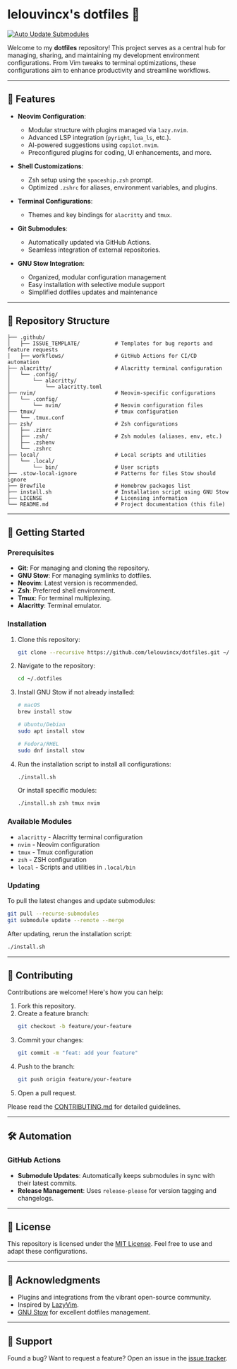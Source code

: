 # lelouvincx's dotfiles 🚀

[![Auto Update Submodules](https://github.com/lelouvincx/dotfiles/actions/workflows/update-submodule.yaml/badge.svg?branch=main)](https://github.com/lelouvincx/dotfiles/actions/workflows/update-submodule.yaml)

Welcome to my **dotfiles** repository! This project serves as a central hub for managing, sharing, and maintaining my development environment configurations. From Vim tweaks to terminal optimizations, these configurations aim to enhance productivity and streamline workflows.

---

## 🎯 **Features**

- **Neovim Configuration**:
  - Modular structure with plugins managed via `lazy.nvim`.
  - Advanced LSP integration (`pyright`, `lua_ls`, etc.).
  - AI-powered suggestions using `copilot.nvim`.
  - Preconfigured plugins for coding, UI enhancements, and more.
- **Shell Customizations**:

  - Zsh setup using the `spaceship.zsh` prompt.
  - Optimized `.zshrc` for aliases, environment variables, and plugins.

- **Terminal Configurations**:

  - Themes and key bindings for `alacritty` and `tmux`.

- **Git Submodules**:

  - Automatically updated via GitHub Actions.
  - Seamless integration of external repositories.

- **GNU Stow Integration**:
  - Organized, modular configuration management
  - Easy installation with selective module support
  - Simplified dotfiles updates and maintenance

---

## 📂 **Repository Structure**

```plaintext
├── .github/
│   ├── ISSUE_TEMPLATE/           # Templates for bug reports and feature requests
│   ├── workflows/                # GitHub Actions for CI/CD automation
├── alacritty/                    # Alacritty terminal configuration
│   └── .config/
│       └── alacritty/
│           └── alacritty.toml
├── nvim/                         # Neovim-specific configurations
│   └── .config/
│       └── nvim/                 # Neovim configuration files
├── tmux/                         # tmux configuration
│   └── .tmux.conf
├── zsh/                          # Zsh configurations
│   ├── .zimrc
│   ├── .zsh/                     # Zsh modules (aliases, env, etc.)
│   ├── .zshenv
│   └── .zshrc
├── local/                        # Local scripts and utilities
│   └── .local/
│       └── bin/                  # User scripts
├── .stow-local-ignore            # Patterns for files Stow should ignore
├── Brewfile                      # Homebrew packages list
├── install.sh                    # Installation script using GNU Stow
├── LICENSE                       # Licensing information
└── README.md                     # Project documentation (this file)
```

---

## 🔧 **Getting Started**

### Prerequisites

- **Git**: For managing and cloning the repository.
- **GNU Stow**: For managing symlinks to dotfiles.
- **Neovim**: Latest version is recommended.
- **Zsh**: Preferred shell environment.
- **Tmux**: For terminal multiplexing.
- **Alacritty**: Terminal emulator.

### Installation

1. Clone this repository:

   ```bash
   git clone --recursive https://github.com/lelouvincx/dotfiles.git ~/.dotfiles
   ```

2. Navigate to the repository:

   ```bash
   cd ~/.dotfiles
   ```

3. Install GNU Stow if not already installed:

   ```bash
   # macOS
   brew install stow

   # Ubuntu/Debian
   sudo apt install stow

   # Fedora/RHEL
   sudo dnf install stow
   ```

4. Run the installation script to install all configurations:

   ```bash
   ./install.sh
   ```

   Or install specific modules:

   ```bash
   ./install.sh zsh tmux nvim
   ```

### Available Modules

- `alacritty` - Alacritty terminal configuration
- `nvim` - Neovim configuration
- `tmux` - Tmux configuration
- `zsh` - ZSH configuration
- `local` - Scripts and utilities in `.local/bin`

### Updating

To pull the latest changes and update submodules:

```bash
git pull --recurse-submodules
git submodule update --remote --merge
```

After updating, rerun the installation script:

```bash
./install.sh
```

---

## 🤝 **Contributing**

Contributions are welcome! Here's how you can help:

1. Fork this repository.
2. Create a feature branch:
   ```bash
   git checkout -b feature/your-feature
   ```
3. Commit your changes:
   ```bash
   git commit -m "feat: add your feature"
   ```
4. Push to the branch:
   ```bash
   git push origin feature/your-feature
   ```
5. Open a pull request.

Please read the [CONTRIBUTING.md](CONTRIBUTING.md) for detailed guidelines.

---

## 🛠️ **Automation**

### GitHub Actions

- **Submodule Updates**: Automatically keeps submodules in sync with their latest commits.
- **Release Management**: Uses `release-please` for version tagging and changelogs.

---

## 📝 **License**

This repository is licensed under the [MIT License](LICENSE). Feel free to use and adapt these configurations.

---

## 🌟 **Acknowledgments**

- Plugins and integrations from the vibrant open-source community.
- Inspired by [LazyVim](https://github.com/LazyVim/LazyVim).
- [GNU Stow](https://www.gnu.org/software/stow/) for excellent dotfiles management.

---

## 🐞 **Support**

Found a bug? Want to request a feature? Open an issue in the [issue tracker](https://github.com/lelouvincx/dotfiles/issues).
